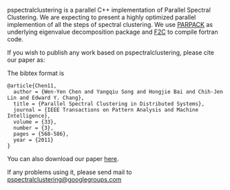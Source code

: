 pspectralclustering is a parallel C++ implementation of Parallel Spectral Clustering.  We are expecting to present a highly optimized parallel implemention of all the steps of spectral clustering.  We use [PARPACK](http://www.caam.rice.edu/~kristyn/parpack_home.html) as underlying eigenvalue decomposition package and [F2C](http://www.netlib.org/f2c/) to compile fortran code.

If you wish to publish any work based on pspectralclustering, please cite our paper as:

The bibtex format is
```
@article{Chen11,
  author = {Wen-Yen Chen and Yangqiu Song and Hongjie Bai and Chih-Jen Lin and Edward Y. Chang},
  title = {Parallel Spectral Clustering in Distributed Systems},
  journal = {IEEE Transactions on Pattern Analysis and Machine Intelligence},
  volume = {33},
  number = {3},
  pages = {568-586},
  year = {2011}
}  
```

You can also download our paper [here](http://ieeexplore.ieee.org/xpl/login.jsp?tp=&arnumber=5444877&url=http%3A%2F%2Fieeexplore.ieee.org%2Fxpls%2Fabs_all.jsp%3Farnumber%3D5444877).

If any problems using it, please send mail to pspectralclustering@googlegroups.com

